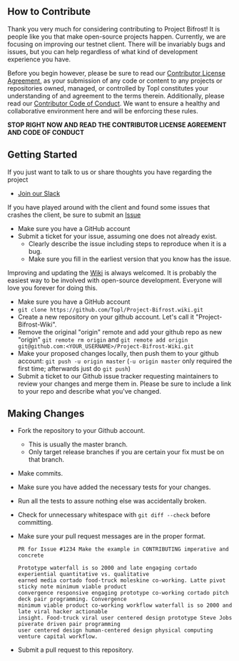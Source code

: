 How to Contribute
-----------------

Thank you very much for considering contributing to Project Bifrost! It is people like you that make open-source projects happen. Currently, we are focusing on improving our testnet client. There will be invariably bugs and issues, but you can help regardless of what kind of development experience you have.

Before you begin however, please be sure to read our [Contributor License Agreement](https://github.com/Topl/Project-Bifrost/blob/master/CONTRIBUTING.md), as your submission of any code or content to any projects or repositories owned, managed, or controlled by Topl constitutes your understanding of and agreement to the terms therein. Additionally, please read our [Contributor Code of Conduct](https://github.com/Topl/Project-Bifrost/blob/master/CODE_OF_CONDUCT.md). We want to ensure a healthy and collaborative environment here and will be enforcing these rules.

**STOP RIGHT NOW AND READ THE CONTRIBUTOR LICENSE AGREEMENT AND CODE OF CONDUCT**

Getting Started
---------------
If you just want to talk to us or share thoughts you have regarding the project
* [Join our Slack](https://slackin-inviter.herokuapp.com/)

If you have played around with the client and found some issues that crashes the client, be sure to submit an [Issue](https://github.com/Topl/Project-Bifrost/issues)
* Make sure you have a GitHub account
* Submit a ticket for your issue, assuming one does not already exist.
    * Clearly describe the issue including steps to reproduce when it is a bug.
    * Make sure you fill in the earliest version that you know has the issue.


Improving and updating the [Wiki](https://github.com/Topl/Project-Bifrost/wiki) is always welcomed. It is probably the easiest way to be involved with open-source development. Everyone will love you forever for doing this.

* Make sure you have a GitHub account
* `git clone https://github.com/Topl/Project-Bifrost.wiki.git`
* Create a new repository on your github account. Let's call it "Project-Bifrost-Wiki".
* Remove the original "origin" remote and add your github repo as new "origin" `git remote rm origin` and `git remote add origin git@github.com:<YOUR_USERNAME>/Project-Bifrost-Wiki.git`
* Make your proposed changes locally, then push them to your github account: `git push -u origin master` (`-u origin master` only required the first time; afterwards just do `git push`)
* Submit a ticket to our Github issue tracker requesting maintainers to review your changes and merge them in. Please be sure to include a link to your repo and describe what you've changed.

Making Changes
--------------

* Fork the repository to your Github account.
    * This is usually the master branch.
    * Only target release branches if you are certain your fix must be on that branch.
* Make commits.
* Make sure you have added the necessary tests for your changes.
* Run all the tests to assure nothing else was accidentally broken.
* Check for unnecessary whitespace with `git diff --check` before committing.
* Make sure your pull request messages are in the proper format.

      PR for Issue #1234 Make the example in CONTRIBUTING imperative and concrete

      Prototype waterfall is so 2000 and late engaging cortado experiential quantitative vs. qualitative
      earned media cortado food-truck moleskine co-working. Latte pivot sticky note minimum viable product
      convergence responsive engaging prototype co-working cortado pitch deck pair programming. Convergence
      minimum viable product co-working workflow waterfall is so 2000 and late viral hacker actionable
      insight. Food-truck viral user centered design prototype Steve Jobs piverate driven pair programming
      user centered design human-centered design physical computing venture capital workflow.

* Submit a pull request to this repository.
